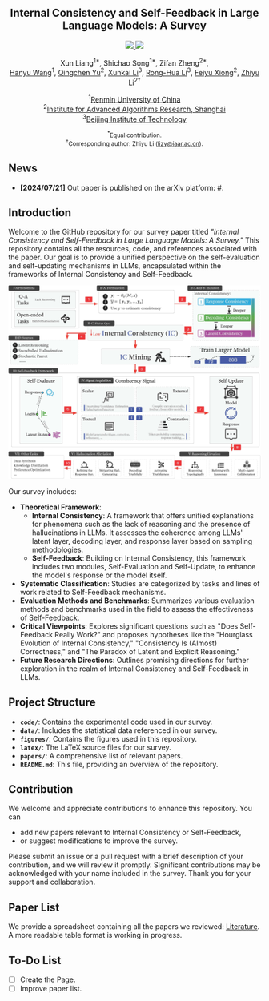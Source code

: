 <div align="center"><h2>Internal Consistency and Self-Feedback in Large Language Models: A Survey</h2></div>

<p align="center">
    <!-- arxiv badges -->
    <a href="#">
        <img src="https://img.shields.io/badge/Paper-red?style=flat&logo=arxiv">
    </a>
    <!-- Github -->
    <a href="https://github.com/IAAR-Shanghai/ICSFSurvey">
        <img src="https://img.shields.io/badge/Code-black?style=flat&logo=github">
    </a>
</p>

<div align="center">
    <p>
        <a href="https://scholar.google.com/citations?user=d0E7YlcAAAAJ">Xun Liang</a><sup>1*</sup>, 
        <a href="https://ki-seki.github.io/">Shichao Song</a><sup>1*</sup>, 
        <a href="https://github.com/fan2goa1">Zifan Zheng</a><sup>2*</sup>, <br>
        <a href="https://github.com/MarrytheToilet">Hanyu Wang</a><sup>1</sup>, 
        <a href="https://github.com/Duguce">Qingchen Yu</a><sup>2</sup>, 
        <a href="https://xkli-allen.github.io/">Xunkai Li</a><sup>3</sup>, 
        <a href="https://ronghuali.github.io/index.html">Rong-Hua Li</a><sup>3</sup>, 
        <a href="https://scholar.google.com/citations?user=GOKgLdQAAAAJ">Feiyu Xiong</a><sup>2</sup>, 
        <a href="https://www.semanticscholar.org/author/Zhiyu-Li/2268429641">Zhiyu Li</a><sup>2†</sup>
    </p>
    <p>
        <sup>1</sup><a href="https://en.ruc.edu.cn/">Renmin University of China</a> <br>
        <sup>2</sup><a href="https://www.iaar.ac.cn/">Institute for Advanced Algorithms Research, Shanghai</a> <br>
        <sup>3</sup><a href="https://english.bit.edu.cn/">Beijing Institute of Technology</a>
    </p>
</div>

<div align="center"><small><sup>*</sup>Equal contribution.</small></div>
<div align="center"><small><sup>†</sup>Corresponding author: Zhiyu Li (<a href="mailto:lizy@iaar.ac.cn">lizy@iaar.ac.cn</a>).</small></div>

## News

- **[2024/07/21]** Out paper is published on the arXiv platform: #.

## Introduction

Welcome to the GitHub repository for our survey paper titled *"Internal Consistency and Self-Feedback in Large Language Models: A Survey."* This repository contains all the resources, code, and references associated with the paper. Our goal is to provide a unified perspective on the self-evaluation and self-updating mechanisms in LLMs, encapsulated within the frameworks of Internal Consistency and Self-Feedback. 

![Article Framework](figures/article_framework.jpg)

Our survey includes:

- **Theoretical Framework**: 
   - **Internal Consistency**: A framework that offers unified explanations for phenomena such as the lack of reasoning and the presence of hallucinations in LLMs. It assesses the coherence among LLMs' latent layer, decoding layer, and response layer based on sampling methodologies.
   - **Self-Feedback**: Building on Internal Consistency, this framework includes two modules, Self-Evaluation and Self-Update, to enhance the model's response or the model itself.
- **Systematic Classification**: Studies are categorized by tasks and lines of work related to Self-Feedback mechanisms.
- **Evaluation Methods and Benchmarks**: Summarizes various evaluation methods and benchmarks used in the field to assess the effectiveness of Self-Feedback.
- **Critical Viewpoints**: Explores significant questions such as "Does Self-Feedback Really Work?" and proposes hypotheses like the "Hourglass Evolution of Internal Consistency," "Consistency Is (Almost) Correctness," and "The Paradox of Latent and Explicit Reasoning."
- **Future Research Directions**: Outlines promising directions for further exploration in the realm of Internal Consistency and Self-Feedback in LLMs.

## Project Structure

- **`code/`**: Contains the experimental code used in our survey.
- **`data/`**: Includes the statistical data referenced in our survey.
- **`figures/`**: Contains the figures used in this repository.
- **`latex/`**: The LaTeX source files for our survey.
- **`papers/`**: A comprehensive list of relevant papers.
- **`README.md`**: This file, providing an overview of the repository.

## Contribution

We welcome and appreciate contributions to enhance this repository. You can

* add new papers relevant to Internal Consistency or Self-Feedback, 
* or suggest modifications to improve the survey. 

Please submit an issue or a pull request with a brief description of your contribution, and we will review it promptly. Significant contributions may be acknowledged with your name included in the survey. Thank you for your support and collaboration.

## Paper List

We provide a spreadsheet containing all the papers we reviewed: [Literature](https://www.yuque.com/zhiyu-n2wnm/ugzwgf/gmqfkfigd6xw26eg?singleDoc#pBc8). A more readable table format is working in progress.

## To-Do List

- [ ] Create the Page.
- [ ] Improve paper list.
